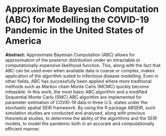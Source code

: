 # Approximate Bayesian Computation (ABC) for Modelling the COVID-19 Pandemic in the United States of America

**Abstract:** 
Approximate Bayesian Computation (ABC) allows for approximation of the posterior distribution under an intractable or computationally expensive likelihood function. This, along with the fact that ABC can be used even when available data is coarse or complex, makes application of the algorithm suited to infectious disease modelling. Even in other fields, ABC has successfully been applied where more traditional methods such as Markov chain Monte Carlo (MCMC) quickly become infeasible. In this work, the most basic ABC algorithm and a modified Sequential Monte Carlo (SMC) ABC algorithm are implemented for parameter estimation of COVID-19 data in three U.S. states under the stochastic spatial SEIR framework. By using the R package ABSEIR, such simulation studies are conducted and analysed, along with previous theoretical studies, to determine the ability of the algorithms and the SEIR models, to model the pandemic both in an accurate and computationally efficient manner.

